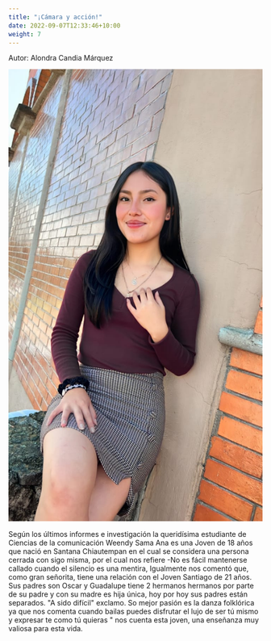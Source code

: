```yaml
---
title: "¡Cámara y acción!"
date: 2022-09-07T12:33:46+10:00
weight: 7
---
```


Autor: Alondra Candia Márquez

![Accounting Services](/images/ImgeAlondra/Imagen4.jpeg)

Según los últimos informes e investigación la queridísima estudiante de Ciencias de la comunicación Weendy Sama Ana es una Joven de 18 años que nació en Santana Chiautempan en el cual se considera una persona cerrada con sigo misma, por el cual nos refiere -No es fácil mantenerse callado cuando el silencio es una mentira, Igualmente nos comentó que, como gran señorita, tiene una relación con el Joven Santiago de 21 años. Sus padres son Oscar y Guadalupe tiene 2 hermanos hermanos por parte de su padre y con su madre es hija única, hoy por hoy sus padres están separados. "A sido difícil" exclamo. So mejor pasión es la danza folklórica ya que nos comenta cuando bailas puedes disfrutar el lujo de ser tú mismo y expresar te como tú quieras " nos cuenta esta joven, una enseñanza muy valiosa para esta vida.

